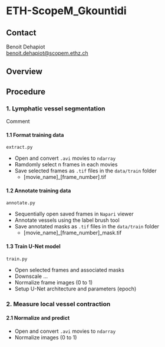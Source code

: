 # ETH-ScopeM_Gkountidi

## Contact
Benoit Dehapiot  
benoit.dehapiot@scopem.ethz.ch  

## Overview

## Procedure

### 1. Lymphatic vessel segmentation

Comment

#### 1.1 Format training data 
`extract.py`  

- Open and convert `.avi` movies to `ndarray`
- Ramdomly select n frames in each movies
- Save selected frames as `.tif` files in the `data/train` folder
    - [movie_name]_[frame_number].tif

#### 1.2 Annotate training data
`annotate.py`  

- Sequentially open saved frames in `Napari` viewer
- Annotate vessels using the label brush tool
- Save annotated masks as `.tif` files in the `data/train` folder
    - [movie_name]_[frame_number]_mask.tif

#### 1.3 Train U-Net model
`train.py`  

- Open selected frames and associated masks
- Downscale ...
- Normalize frame images (0 to 1)  
- Setup U-Net architecture and parameters (epoch)

### 2. Measure local vessel contraction

#### 2.1 Normalize and predict
- Open and convert `.avi` movies to `ndarray`
- Normalize images (0 to 1) 

